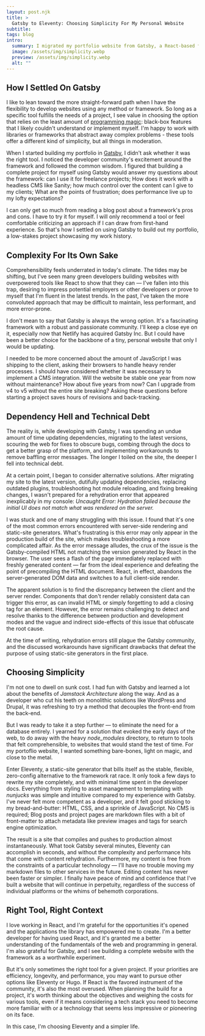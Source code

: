 ```yaml
---
layout: post.njk
title: >
  Gatsby to Eleventy: Choosing Simplicity For My Personal Website
subtitle:
tags: blog
intro:
  summary: I migrated my portfolio website from Gatsby, a React-based framework, to Eleventy, a simpler, markdown-friendly static-site generator, and discovered peace of mind.
  image: /assets/img/simplicity.webp
  preview: /assets/img/simplicity.webp
  alt: ""
---
```


## How I Settled On Gatsby

I like to lean toward the more straight-forward path when I have the flexibility to develop websites using any method or framework. So long as a specific tool fulfills the needs of a project, I see value in choosing the option that relies on the least amount of [programming magic](https://en.wikipedia.org/wiki/Magic_(programming)): black-box features that I likely couldn't understand or implement myself. I'm happy to work with libraries or frameworks that abstract away complex problems - these tools offer a different kind of simplicity, but all things in moderation.

When I started building my portfolio in [Gatsby](https://www.gatsbyjs.com/), I didn't ask whether it was the right tool. I noticed the developer community's excitement around the framework and followed the common wisdom. I figured that building a complete project for myself using Gatsby would answer my questions about the framework: can I use it for freelance projects; How does it work with a headless CMS like Sanity; how much control over the content can I give to my clients; What are the points of frustration; does performance live up to my lofty expectations?

I can only get so much from reading a blog post about a framework's pros and cons. I have to try it for myself. I will only recommend a tool or feel comfortable criticizing an approach if I can draw from first-hand experience. So that's how I settled on using Gatsby to build out my portfolio, a low-stakes project showcasing my work history.

## Complexity For Its Own Sake

Comprehensibility feels underrated in today's climate. The tides may be shifting, but I've seen many green developers building websites with overpowered tools like React to show that they can — I've fallen into this trap, desiring to impress potential employers or other developers or prove to myself that I'm fluent in the latest trends. In the past, I've taken the more convoluted approach that may be difficult to maintain, less performant, and more error-prone.

I don't mean to say that Gatsby is always the wrong option. It's a fascinating framework with a robust and passionate community. I'll keep a close eye on it, especially now that Netlify has acquired Gatsby Inc. But I could have been a better choice for the backbone of a tiny, personal website that only I would be updating. 

I needed to be more concerned about the amount of JavaScript I was shipping to the client, asking their browsers to handle heavy render processes. I should have considered whether it was necessary to implement a CMS integration. Will the website be stable one year from now without maintenance? How about five years from now? Can I upgrade from v4 to v5 without the entire site breaking? Asking these questions before starting a project saves hours of revisions and back-tracking. 

## Dependency Hell and Technical Debt

The reality is, while developing with Gatsby, I was spending an undue amount of time updating dependencies, migrating to the latest versions, scouring the web for fixes to obscure bugs, combing through the docs to get a better grasp of the platform, and implementing workarounds to remove baffling error messages. The longer I toiled on the site, the deeper I fell into technical debt. 

At a certain point, I began to consider alternative solutions. After migrating my site to the latest version, dutifully updating dependencies, replacing outdated plugins, troubleshooting hot module reloading, and fixing breaking changes, I wasn't prepared for a rehydration error that appeared inexplicably in my console: *Uncaught Error: Hydration failed because the initial UI does not match what was rendered on the server.*

I was stuck and one of many struggling with this issue. I found that it's one of the most common errors encountered with server-side rendering and static-site generators. What's frustrating is this error may only appear in the production build of the site, which makes troubleshooting a more complicated affair. As the error message alludes, the crux of the issue is the Gatsby-compiled HTML not matching the version generated by React in the browser. The user sees a flash of the page immediately replaced with freshly generated content — far from the ideal experience and defeating the point of precompiling the HTML document. React, in effect, abandons the server-generated DOM data and switches to a full client-side render.

The apparent solution is to find the discrepancy between the client and the server render. Components that don't render reliably consistent data can trigger this error, as can invalid HTML or simply forgetting to add a closing tag for an element. However, the error remains challenging to detect and resolve thanks to the difference between production and development modes and the vague and indirect side-effects of this issue that obfuscate the root cause.

At the time of writing, rehydration errors still plague the Gatsby community, and the discussed workarounds have significant drawbacks that defeat the purpose of using static-site generators in the first place.

## Choosing Simplicity

I'm not one to dwell on sunk cost. I had fun with Gatsby and learned a lot about the benefits of *Jamstack Architecture* along the way. And as a developer who cut his teeth on monolithic solutions like WordPress and Drupal, it was refreshing to try a method that decouples the front-end from the back-end.

But I was ready to take it a step further — to eliminate the need for a database entirely. I yearned for a solution that evoked the early days of the web, to do away with the heavy *node_modules* directory, to return to tools that felt comprehensible, to websites that would stand the test of time. For my portoflio website, I wanted something bare-bones, light on magic, and close to the metal.

Enter Eleventy, a static-site generator that bills itself as the stable, flexible, zero-config alternative to the framework rat race. It only took a few days to rewrite my site completely, and with minimal time spent in the developer docs. Everything from styling to asset management to templating with *nunjucks* was simple and intuitive compared to my experience with Gatsby. I've never felt more competent as a developer, and it felt good sticking to my bread-and-butter: HTML, CSS, and a sprinkle of JavaScript. No CMS is required; Blog posts and project pages are markdown files with a bit of front-matter to attach metadata like preview images and tags for search engine optimization.

The result is a site that compiles and pushes to production almost instantaneously. What took Gatsby several minutes, Eleventy can accomplish in seconds, and without the complexity and performance hits that come with content rehydration. Furthermore, my content is free from the constraints of a particular technology — I'll have no trouble moving my markdown files to other services in the future. Editing content has never been faster or simpler. I finally have peace of mind and confidence that I've built a website that will continue in perpetuity, regardless of the success of individual platforms or the whims of behemoth corporations.

## Right Tool, Right Context

I love working in React, and I'm grateful for the opportunities it's opened and the applications the library has empowered me to create. I'm a better developer for having used React, and it's granted me a better understanding of the fundamentals of the web and programming in general. I'm also grateful for Gatsby, and I see building a complete website with the framework as a worthwhile experiment.

But it's only sometimes the right tool for a given project. If your priorities are efficiency, longevity, and performance, you may want to pursue other options like Eleventy or Hugo. If React is the favored instrument of the community, it's also the most overused. When planning the build for a project, it's worth thinking about the objectives and weighing the costs for various tools, even if it means considering a tech stack you need to become more familiar with or a technology that seems less impressive or pioneering on its face.

In this case, I'm choosing Eleventy and a simpler life.